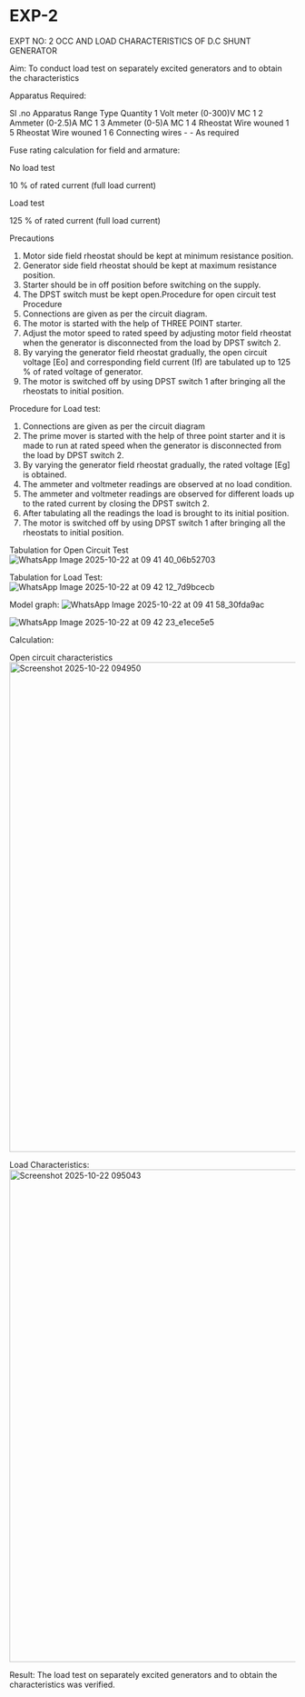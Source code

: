 # EXP-2
EXPT NO: 2 OCC AND LOAD CHARACTERISTICS OF D.C SHUNT GENERATOR

Aim:
To conduct load test on separately excited generators and to obtain the characteristics

Apparatus Required:

Sl .no	Apparatus	Range	Type	Quantity
1	Volt meter	(0-300)V	MC	1
2	Ammeter	(0-2.5)A	MC	1
3	Ammeter	(0-5)A	MC	1
4	Rheostat		Wire wouned	1
5	Rheostat		Wire wouned	1
6	Connecting wires	-	-	As required

Fuse rating calculation for field and armature:

No load test

10 % of rated current (full load current)

Load test

125 % of rated current (full load current)

Precautions

1.   Motor side field rheostat should be kept at minimum resistance position.
2.   Generator side field rheostat should be kept at maximum resistance position.
3.   Starter should be in off position before switching on the supply.
4.   The DPST switch must be kept open.Procedure for open circuit test
Procedure
1.   Connections are given as per the circuit diagram.
2.   The motor is started with the help of THREE POINT starter.
3.   Adjust the motor speed to rated speed by adjusting motor field rheostat when the generator is disconnected from the load by DPST switch 2.
4.   By  varying  the  generator  field  rheostat  gradually,  the  open  circuit  voltage  [Eo]  and corresponding field current (If) are tabulated up to 125 % of rated voltage of generator.
5.   The motor is switched off by using DPST switch 1 after bringing all the rheostats to initial position.

Procedure for Load test:

1.   Connections are given as per the circuit diagram
2.   The prime mover is started with the help of three point starter and it is made to run at rated speed when the generator is disconnected from the load by DPST switch 2.
3.   By varying the generator field rheostat gradually, the rated voltage [Eg] is obtained.
4.   The ammeter and voltmeter readings are observed at no load condition.
5.   The ammeter and voltmeter readings are observed for different loads up to the rated current by closing the DPST switch 2.
6.   After tabulating all the readings the load is brought to its initial position.
7.   The motor is switched off by using DPST switch 1 after bringing all the rheostats to initial position.

Tabulation for Open Circuit Test
![WhatsApp Image 2025-10-22 at 09 41 40_06b52703](https://github.com/user-attachments/assets/51f15b46-198b-4106-9df8-4e6c965652ad)

Tabulation for Load Test:
![WhatsApp Image 2025-10-22 at 09 42 12_7d9bcecb](https://github.com/user-attachments/assets/f9e60b96-5697-452f-9a6f-07a9cb9f3c9d)

Model graph:
![WhatsApp Image 2025-10-22 at 09 41 58_30fda9ac](https://github.com/user-attachments/assets/bf4a9c4d-421a-4894-a474-edc845316755)


![WhatsApp Image 2025-10-22 at 09 42 23_e1ece5e5](https://github.com/user-attachments/assets/2fbf6f89-8360-451b-9ff8-07ec5ecc7c9c)


Calculation: 

Open circuit characteristics
<img width="1321" height="862" alt="Screenshot 2025-10-22 094950" src="https://github.com/user-attachments/assets/ef5b200d-d950-4774-a62d-95be971dc168" />

  
Load Characteristics:
 <img width="1153" height="867" alt="Screenshot 2025-10-22 095043" src="https://github.com/user-attachments/assets/2b17dfa5-80cb-48b4-9600-d9cc99d2e60f" />

Result:
The load test on separately excited generators and to obtain the characteristics was verified.
